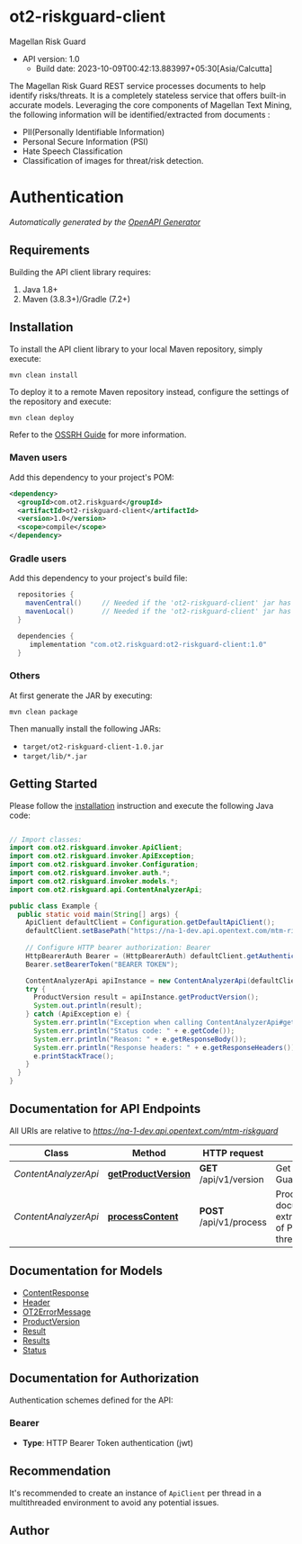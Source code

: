 # ot2-riskguard-client

Magellan Risk Guard
- API version: 1.0
  - Build date: 2023-10-09T00:42:13.883997+05:30[Asia/Calcutta]

The Magellan Risk Guard REST service processes documents to help identify risks/threats. It is a completely stateless service that offers built-in accurate models. Leveraging the core components of Magellan Text Mining, the following information will be identified/extracted from documents  :
- PII(Personally Identifiable Information)
- Personal Secure Information (PSI)
- Hate Speech Classification
- Classification of images for threat/risk detection.

# Authentication

<!-- ReDoc-Inject: <security-definitions> -->


*Automatically generated by the [OpenAPI Generator](https://openapi-generator.tech)*


## Requirements

Building the API client library requires:
1. Java 1.8+
2. Maven (3.8.3+)/Gradle (7.2+)

## Installation

To install the API client library to your local Maven repository, simply execute:

```shell
mvn clean install
```

To deploy it to a remote Maven repository instead, configure the settings of the repository and execute:

```shell
mvn clean deploy
```

Refer to the [OSSRH Guide](http://central.sonatype.org/pages/ossrh-guide.html) for more information.

### Maven users

Add this dependency to your project's POM:

```xml
<dependency>
  <groupId>com.ot2.riskguard</groupId>
  <artifactId>ot2-riskguard-client</artifactId>
  <version>1.0</version>
  <scope>compile</scope>
</dependency>
```

### Gradle users

Add this dependency to your project's build file:

```groovy
  repositories {
    mavenCentral()     // Needed if the 'ot2-riskguard-client' jar has been published to maven central.
    mavenLocal()       // Needed if the 'ot2-riskguard-client' jar has been published to the local maven repo.
  }

  dependencies {
     implementation "com.ot2.riskguard:ot2-riskguard-client:1.0"
  }
```

### Others

At first generate the JAR by executing:

```shell
mvn clean package
```

Then manually install the following JARs:

* `target/ot2-riskguard-client-1.0.jar`
* `target/lib/*.jar`

## Getting Started

Please follow the [installation](#installation) instruction and execute the following Java code:

```java

// Import classes:
import com.ot2.riskguard.invoker.ApiClient;
import com.ot2.riskguard.invoker.ApiException;
import com.ot2.riskguard.invoker.Configuration;
import com.ot2.riskguard.invoker.auth.*;
import com.ot2.riskguard.invoker.models.*;
import com.ot2.riskguard.api.ContentAnalyzerApi;

public class Example {
  public static void main(String[] args) {
    ApiClient defaultClient = Configuration.getDefaultApiClient();
    defaultClient.setBasePath("https://na-1-dev.api.opentext.com/mtm-riskguard");
    
    // Configure HTTP bearer authorization: Bearer
    HttpBearerAuth Bearer = (HttpBearerAuth) defaultClient.getAuthentication("Bearer");
    Bearer.setBearerToken("BEARER TOKEN");

    ContentAnalyzerApi apiInstance = new ContentAnalyzerApi(defaultClient);
    try {
      ProductVersion result = apiInstance.getProductVersion();
      System.out.println(result);
    } catch (ApiException e) {
      System.err.println("Exception when calling ContentAnalyzerApi#getProductVersion");
      System.err.println("Status code: " + e.getCode());
      System.err.println("Reason: " + e.getResponseBody());
      System.err.println("Response headers: " + e.getResponseHeaders());
      e.printStackTrace();
    }
  }
}

```

## Documentation for API Endpoints

All URIs are relative to *https://na-1-dev.api.opentext.com/mtm-riskguard*

Class | Method | HTTP request | Description
------------ | ------------- | ------------- | -------------
*ContentAnalyzerApi* | [**getProductVersion**](docs/ContentAnalyzerApi.md#getProductVersion) | **GET** /api/v1/version | Get version of Risk Guard Service
*ContentAnalyzerApi* | [**processContent**](docs/ContentAnalyzerApi.md#processContent) | **POST** /api/v1/process | Process documents/images for extraction/identification of PII, PSI and threat/risk


## Documentation for Models

 - [ContentResponse](docs/ContentResponse.md)
 - [Header](docs/Header.md)
 - [OT2ErrorMessage](docs/OT2ErrorMessage.md)
 - [ProductVersion](docs/ProductVersion.md)
 - [Result](docs/Result.md)
 - [Results](docs/Results.md)
 - [Status](docs/Status.md)


<a id="documentation-for-authorization"></a>
## Documentation for Authorization


Authentication schemes defined for the API:
<a id="Bearer"></a>
### Bearer

- **Type**: HTTP Bearer Token authentication (jwt)


## Recommendation

It's recommended to create an instance of `ApiClient` per thread in a multithreaded environment to avoid any potential issues.

## Author



